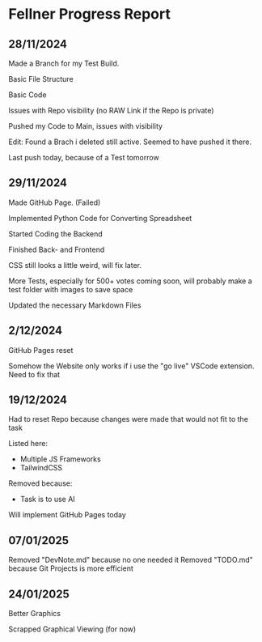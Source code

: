 # Fellner Progress Report

## 28/11/2024

Made a Branch for my Test Build.

Basic File Structure

Basic Code

Issues with Repo visibility (no RAW Link if the Repo is private)

Pushed my Code to Main, issues with visibility

Edit: Found a Brach i deleted still active. Seemed to have pushed it there.

Last push today, because of a Test tomorrow

## 29/11/2024

Made GitHub Page. (Failed)

Implemented Python Code for Converting Spreadsheet

Started Coding the Backend

Finished Back- and Frontend

CSS still looks a little weird, will fix later.

More Tests, especially for 500+ votes coming soon, will probably make a test folder with images to save space

Updated the necessary Markdown Files

## 2/12/2024

GitHub Pages reset

Somehow the Website only works if i use the "go live" VSCode extension. Need to fix that

## 19/12/2024

Had to reset Repo because changes were made that would not fit to the task

Listed here:

+ Multiple JS Frameworks
+ TailwindCSS

Removed because:

+ Task is to use AI

Will implement GitHub Pages today

## 07/01/2025

Removed "DevNote.md" because no one needed it
Removed "TODO.md" because Git Projects is more efficient

## 24/01/2025

Better Graphics

Scrapped Graphical Viewing (for now)
